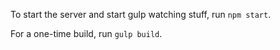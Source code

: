 To start the server and start gulp watching stuff, run `npm start`.

For a one-time build, run `gulp build`.